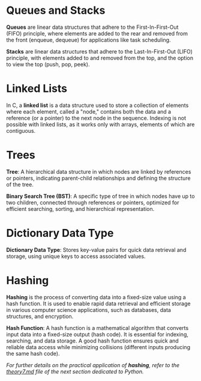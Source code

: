 # Queues and Stacks

**Queues** are linear data structures that adhere to the First-In-First-Out (FIFO) principle, where elements are added to the rear and removed from the front (enqueue, dequeue) for applications like task scheduling.

**Stacks** are linear data structures that adhere to the Last-In-First-Out (LIFO) principle, with elements added to and removed from the top, and the option to view the top (push, pop, peek).

# Linked Lists

In C, a **linked list** is a data structure used to store a collection of elements where each element, called a "node," contains both the data and a reference (or a pointer) to the next node in the sequence. Indexing is not possible with linked lists, as it works only with arrays, elements of which are contiguous.

# Trees

**Tree**: A hierarchical data structure in which nodes are linked by references or pointers, indicating parent-child relationships and defining the structure of the tree.

**Binary Search Tree (BST)**: A specific type of tree in which nodes have up to two children, connected through references or pointers, optimized for efficient searching, sorting, and hierarchical representation.

# Dictionary Data Type

**Dictionary Data Type**: Stores key-value pairs for quick data retrieval and storage, using unique keys to access associated values.

# Hashing

**Hashing** is the process of converting data into a fixed-size value using a hash function. It is used to enable rapid data retrieval and efficient storage in various computer science applications, such as databases, data structures, and encryption.

**Hash Function**: A hash function is a mathematical algorithm that converts input data into a fixed-size output (hash code). It is essential for indexing, searching, and data storage. A good hash function ensures quick and reliable data access while minimizing collisions (different inputs producing the same hash code).

*For further details on the practical application of **hashing**, refer to the [theory7.md](./../7_Python/theory7.md#hashing-in-python-dictionaries) file of the next section dedicated to Python.* 